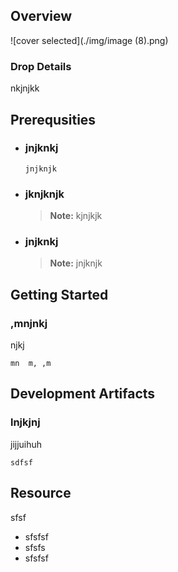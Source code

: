 
## Overview

![cover selected](./img/image (8).png)

### Drop Details
nkjnjkk

## Prerequsities

- ### jnjknkj
  ```shell
  jnjknjk
  ```
      
- ### jknjknjk
  > **Note:** kjnjkjk
      
- ### jnjknkj
  > **Note:** jnjknjk
      

## Getting Started
### ,mnjnkj
njkj
```shell
mn  m, ,m
```

## Development Artifacts
### lnjkjnj
jijjuihuh
```shell
sdfsf
```

## Resource
sfsf
- sfsfsf
- sfsfs
- sfsfsf


    